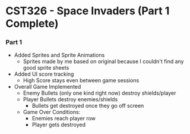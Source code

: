 # CST326 - Space Invaders (Part 1 Complete)

### Part 1

- Added Sprites and Sprite Animations
  - Sprites made by me based on original because I couldn't find any good sprite sheets
- Added UI score tracking
  - High Score stays even between game sessions
- Overall Game Implemented
  - Enemy Bullets (only one kind right now) destroy shields/player
  - Player Bullets destroy enemies/shields
    - Bullets get destroyed once they go off screen
  - Game Over Conditions:
    - Enemies reach player row
    - Player gets destroyed
